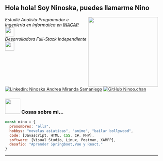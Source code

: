 <h2> Hola hola! Soy Ninoska, puedes llamarme Nino</h2>
<img align='right' src="https://media.giphy.com/media/9cghZPGI3DiSygM6j7/giphy.gif" width="230">
<p><em>Estudié Analista Programador e Ingenieria en Informatica en <a href="https://portales.inacap.cl/">INACAP</a><img src="https://media.giphy.com/media/sV562Wn3rMRSKK7rOh/giphy.gif" width="30"></br>Desarrolladora Full-Stack Independiente <img src="https://media.giphy.com/media/WUlplcMpOCEmTGBtBW/giphy.gif" width="30"> 
</em></p>

[![Linkedin: Ninoska Andrea Miranda Samaniego](https://img.shields.io/badge/-ninoskamiranda-blue?style=flat-square&logo=Linkedin&logoColor=white&link=https://www.linkedin.com/in/ninoska-miranda-s/)](https://www.linkedin.com/in/ninoska-miranda-s/)
[![GitHub Ninoo.chan](https://img.shields.io/github/followers/ninoo-chan?label=follow&style=social)](https://github.com/Ninoo-chan)


### <img src="https://media.giphy.com/media/VgCDAzcKvsR6OM0uWg/giphy.gif" width="50"> Cosas sobre mi...  

```javascript
const nino = {
  pronombres: "ella",
  hobbys: "novelas asiaticas", "anime", "bailar bollywood",
  code: [Javascript, HTML, CSS, C#, PHP],
  software: [Visual Studio, Linux, Postman, XAMPP],
  desafio: "Aprender Springboot,Vue y React."
}
```

---

